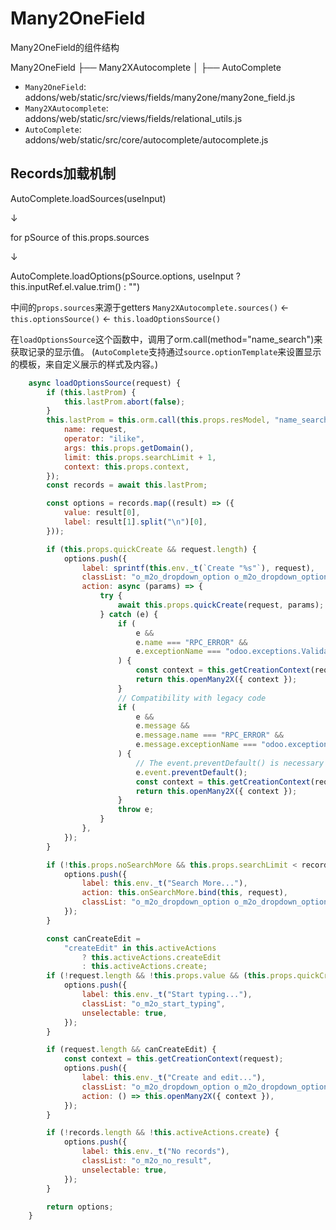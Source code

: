 
# Many2OneField

Many2OneField的组件结构

Many2OneField
├── Many2XAutocomplete
│   ├── AutoComplete

- `Many2OneField`: addons/web/static/src/views/fields/many2one/many2one_field.js
- `Many2XAutocomplete`: addons/web/static/src/views/fields/relational_utils.js
- `AutoComplete`: addons/web/static/src/core/autocomplete/autocomplete.js

## Records加载机制

AutoComplete.loadSources(useInput)

 ↓

for pSource of this.props.sources

 ↓

AutoComplete.loadOptions(pSource.options, useInput ? this.inputRef.el.value.trim() : "")

中间的`props.sources`来源于getters `Many2XAutocomplete.sources()` ← `this.optionsSource()` ← `this.loadOptionsSource()`

在`loadOptionsSource`这个函数中，调用了orm.call(method="name_search")来获取记录的显示值。
(`AutoComplete`支持通过`source.optionTemplate`来设置显示的模板，来自定义展示的样式及内容。)


```javascript title="loadOptionsSource()"
    async loadOptionsSource(request) {
        if (this.lastProm) {
            this.lastProm.abort(false);
        }
        this.lastProm = this.orm.call(this.props.resModel, "name_search", [], {
            name: request,
            operator: "ilike",
            args: this.props.getDomain(),
            limit: this.props.searchLimit + 1,
            context: this.props.context,
        });
        const records = await this.lastProm;

        const options = records.map((result) => ({
            value: result[0],
            label: result[1].split("\n")[0],
        }));

        if (this.props.quickCreate && request.length) {
            options.push({
                label: sprintf(this.env._t(`Create "%s"`), request),
                classList: "o_m2o_dropdown_option o_m2o_dropdown_option_create",
                action: async (params) => {
                    try {
                        await this.props.quickCreate(request, params);
                    } catch (e) {
                        if (
                            e &&
                            e.name === "RPC_ERROR" &&
                            e.exceptionName === "odoo.exceptions.ValidationError"
                        ) {
                            const context = this.getCreationContext(request);
                            return this.openMany2X({ context });
                        }
                        // Compatibility with legacy code
                        if (
                            e &&
                            e.message &&
                            e.message.name === "RPC_ERROR" &&
                            e.message.exceptionName === "odoo.exceptions.ValidationError"
                        ) {
                            // The event.preventDefault() is necessary because we still use the legacy
                            e.event.preventDefault();
                            const context = this.getCreationContext(request);
                            return this.openMany2X({ context });
                        }
                        throw e;
                    }
                },
            });
        }

        if (!this.props.noSearchMore && this.props.searchLimit < records.length) {
            options.push({
                label: this.env._t("Search More..."),
                action: this.onSearchMore.bind(this, request),
                classList: "o_m2o_dropdown_option o_m2o_dropdown_option_search_more",
            });
        }

        const canCreateEdit =
            "createEdit" in this.activeActions
                ? this.activeActions.createEdit
                : this.activeActions.create;
        if (!request.length && !this.props.value && (this.props.quickCreate || canCreateEdit)) {
            options.push({
                label: this.env._t("Start typing..."),
                classList: "o_m2o_start_typing",
                unselectable: true,
            });
        }

        if (request.length && canCreateEdit) {
            const context = this.getCreationContext(request);
            options.push({
                label: this.env._t("Create and edit..."),
                classList: "o_m2o_dropdown_option o_m2o_dropdown_option_create_edit",
                action: () => this.openMany2X({ context }),
            });
        }

        if (!records.length && !this.activeActions.create) {
            options.push({
                label: this.env._t("No records"),
                classList: "o_m2o_no_result",
                unselectable: true,
            });
        }

        return options;
    }
```